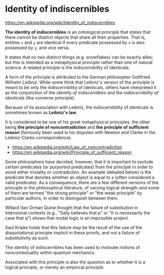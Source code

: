 # Identity of indiscernibles

https://en.wikipedia.org/wiki/Identity_of_indiscernibles

**The identity of indiscernibles** is an *ontological principle* that states that there cannot be distinct objects that share all their properties. That is, entities `x` and `y` are identical if every predicate possessed by `x` is also possessed by `y`, and vice versa.

It states that no two distinct things (e.g. snowflakes) can be exactly alike; but this is intended as a metaphysical principle rather than one of natural science. A related principle is the indiscernibility of identicals.

A form of the principle is attributed to the German philosopher Gottfried Wilhelm *Leibniz*. While some think that Leibniz's version of the principle is meant to be only the indiscernibility of identicals, others have interpreted it as the conjunction of the *identity of indiscernibles* and the *indiscernibility of identicals* (the converse principle).

Because of its association with Leibniz, the indiscernibility of identicals is sometimes known as **Leibniz's law**.

It is considered to be one of his great metaphysical principles, the other being **the principle of noncontradiction** and **the principle of sufficient reason** (famously been used in his disputes with Newton and Clarke in the Leibniz-Clarke correspondence).

- https://en.wikipedia.org/wiki/Law_of_noncontradiction
- https://en.wikipedia.org/wiki/Principle_of_sufficient_reason

Some philosophers have decided, however, that it is important to exclude certain predicates (or purported predicates) from the principle in order to avoid either triviality or contradiction. An example (detailed below) is the predicate that denotes whether an object is equal to x (often considered a valid predicate). As a consequence, there are a few different versions of the principle in the philosophical literature, of varying logical strength-and some of them are termed "the strong principle" or "the weak principle" by particular authors, in order to distinguish between them.

Willard Van Orman Quine thought that the failure of substitution in intensional contexts (e.g., "Sally believes that p" or "It is necessarily the case that q") shows that modal logic is an impossible project.

Saul Kripke holds that this failure may be the result of the use of the disquotational principle implicit in these proofs, and not a failure of substitutivity as such.

The identity of indiscernibles has been used to motivate notions of noncontextuality within quantum mechanics.

Associated with this principle is also the question as to whether it is a logical principle, or merely an empirical principle.
